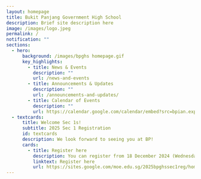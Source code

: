 ```yaml
---
layout: homepage
title: Bukit Panjang Government High School
description: Brief site description here
image: /images/logo.jpeg
permalink: /
notification: ""
sections:
  - hero:
      background: /images/bpghs homepage.gif
      key_highlights:
        - title: News & Events
          description: ""
          url: /news-and-events
        - title: Announcements & Updates
          description: ""
          url: /announcements-and-updates/
        - title: Calendar of Events
          description: ""
          url: https://calendar.google.com/calendar/embed?src=bpian.experience%40gmail.com&ctz=Asia%2FSingapore
  - textcards:
      title: Welcome Sec 1s!
      subtitle: 2025 Sec 1 Registration
      id: textcards
      description: We look forward to seeing you at BP!
      cards:
        - title: Register here
          description: You can register from 18 December 2024 (Wednesday), 8 am.
          linktext: Register here
          url: https://sites.google.com/moe.edu.sg/2025bpghssec1reg/home
---
```

